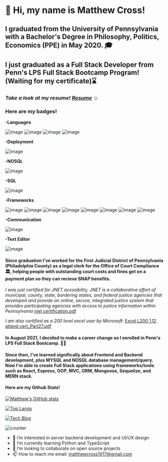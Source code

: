# 👋 Hi, my name is Matthew Cross! 

## I graduated from the University of Pennsylvania with a Bachelor's Degree in Philosophy, Politics, Economics (PPE) in May 2020. 🎓

## I just graduated as a Full Stack Developer from Penn's LPS Full Stack Bootcamp Program! (Waiting for my certificate)⌛

### *Take a look at my resume! [Resume](https://docs.google.com/document/d/1HOzr1bBkC3nN_z0Mglpie7cdjutdz_zH22lqIPRAX7c/edit?usp=sharing)* ☺

### Here are my badges!
**-Languages**  

![image](https://img.shields.io/badge/CSS3-1572B6?style=for-the-badge&logo=css3&logoColor=white)
![image](https://img.shields.io/badge/HTML5-E34F26?style=for-the-badge&logo=html5&logoColor=white)
![image](https://img.shields.io/badge/JavaScript-323330?style=for-the-badge&logo=javascript&logoColor=F7DF1E)
![image](https://img.shields.io/badge/json-5E5C5C?style=for-the-badge&logo=json&logoColor=white)  

**-Deployment**  

![image](https://img.shields.io/badge/Heroku-430098?style=for-the-badge&logo=heroku&logoColor=white)  

**-NOSQL**  

![image](https://img.shields.io/badge/MongoDB-4EA94B?style=for-the-badge&logo=mongodb&logoColor=white)  

**-SQL**  

![image](https://img.shields.io/badge/MySQL-005C84?style=for-the-badge&logo=mysql&logoColor=white)  

**-Frameworks**  

![image](https://img.shields.io/badge/Apollo%20GraphQL-311C87?&style=for-the-badge&logo=Apollo%20GraphQL&logoColor=white)
![image](https://img.shields.io/badge/Bootstrap-563D7C?style=for-the-badge&logo=bootstrap&logoColor=white)
![image](https://img.shields.io/badge/Tailwind_CSS-38B2AC?style=for-the-badge&logo=tailwind-css&logoColor=white)
![image](https://img.shields.io/badge/Express.js-000000?style=for-the-badge&logo=express&logoColor=white)
![image](https://img.shields.io/badge/Jest-C21325?style=for-the-badge&logo=jest&logoColor=white)
![image](https://img.shields.io/badge/npm-CB3837?style=for-the-badge&logo=npm&logoColor=white)
![image](https://img.shields.io/badge/React-20232A?style=for-the-badge&logo=react&logoColor=61DAFB)
![image](https://img.shields.io/badge/Redux-593D88?style=for-the-badge&logo=redux&logoColor=white)  

 **-Communication**  
 
![image](https://img.shields.io/badge/Slack-4A154B?style=for-the-badge&logo=slack&logoColor=white)  

 **-Text Editor**  
 
![image](https://img.shields.io/badge/Visual_Studio_Code-0078D4?style=for-the-badge&logo=visual%20studio%20code&logoColor=white)  



#### Since graduation I've worked for the First Judicial District of Pennsylvania (Philadelphia County) as a legal clerk for the Office of Court Compliance 🏛️, helping people with outstanding court costs and fines get on a payment plan so they can recieve SNAP benefits. 

*I was just certified for JNET acessibility, JNET is a collaborative effort of municipal, county, state, bordering states, and federal justice agencies that developed and provide an online, secure, integrated justice system that provides participating agencies with access to justice information within Pennsylvania*
[jnet certification.pdf](https://github.com/matt-cross23/matt-cross23/files/8090457/jnet.overview.pdf)

*I am also certified as a 200 level excel user by Microsoft:* 
[Excel L200 1.12 attend cert_Part27.pdf](https://github.com/matt-cross23/matt-cross23/files/8004163/Excel.L200.1.12.attend.cert_Part27.pdf)



#### In August 2021, I decided to make a career change so I enrolled in Penn's LPS Full Stack Bootcamp. 👨‍💻

#### Since then, I've learned significally about Frontend and Backend development, plus MYSQL and NOSQL database management/query. Now I'm able to create Full Stack applications using frameworks/tools such as React, Express, OOP, MVC, ORM, Mongoose, Sequelize, and MERN stack.   

#### Here are my Github Stats!
 
[![Matthew's GitHub stats](https://github-readme-stats.vercel.app/api?username=matt-cross23&theme=tokyonight&show_icons=true)](https://github.com/matt-cross23/github-readme-stats)

[![Top Langs](https://github-readme-stats.vercel.app/api/top-langs/?username=matt-cross23&hide=html)](https://github.com/matt-cross23/github-readme-stats)

[![Tech Blog](https://github-readme-stats.vercel.app/api/pin/?username=matt-cross23&repo=Tech-Blog&theme=dark)](https://github.com/anuraghazra/github-readme-stats)

<!-- <a href="https://github.com/matt-cross23/github-readme-stats&theme=tokyonight">
  <img align="center" src="https://github-readme-stats.vercel.app/api/pin/?username=matt-cross23&repo=E-Commerce-Backend" />
</a>
<a href="https://github.com/matt-cross23/Tech-Blog&theme=tokyonight">
  <img align="center" src="https://github-readme-stats.vercel.app/api/pin/?username=matt-cross23&repo=Team-Profile-Generator" />
</a> -->
       


![counter](https://enyvrulwi7s4ubg.m.pipedream.net)

- 👀 I’m interested in server backend development and UI/UX design
- 🌱 I’m currently learning Python and TypeScript
- 💞️ I’m looking to collaborate on open source projects
- 📫 How to reach me email: matthewcross1017@gmail.com 



